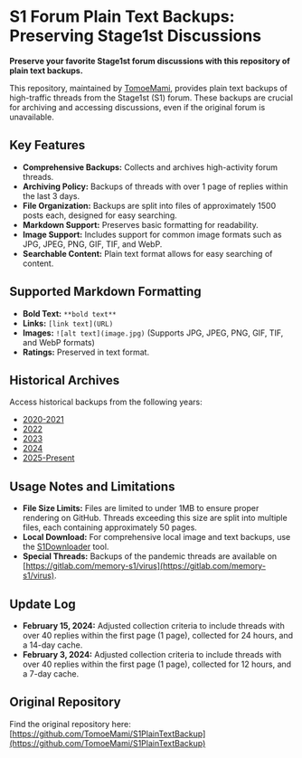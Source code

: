 # S1 Forum Plain Text Backups: Preserving Stage1st Discussions

**Preserve your favorite Stage1st forum discussions with this repository of plain text backups.**

This repository, maintained by [TomoeMami](https://github.com/TomoeMami/S1PlainTextBackup), provides plain text backups of high-traffic threads from the Stage1st (S1) forum.  These backups are crucial for archiving and accessing discussions, even if the original forum is unavailable.

## Key Features

*   **Comprehensive Backups:**  Collects and archives high-activity forum threads.
*   **Archiving Policy:** Backups of threads with over 1 page of replies within the last 3 days.
*   **File Organization:**  Backups are split into files of approximately 1500 posts each, designed for easy searching.
*   **Markdown Support:** Preserves basic formatting for readability.
*   **Image Support:**  Includes support for common image formats such as JPG, JPEG, PNG, GIF, TIF, and WebP.
*   **Searchable Content:**  Plain text format allows for easy searching of content.

## Supported Markdown Formatting

*   **Bold Text:**  `**bold text**`
*   **Links:**  `[link text](URL)`
*   **Images:**  `![alt text](image.jpg)` (Supports JPG, JPEG, PNG, GIF, TIF, and WebP formats)
*   **Ratings:** Preserved in text format.

## Historical Archives

Access historical backups from the following years:

*   [2020-2021](https://github.com/TomoeMami/S1PlainTextArchive2021)
*   [2022](https://github.com/TomoeMami/S1PlainTextArchive2022)
*   [2023](https://github.com/TomoeMami/S1PlainTextArchive2023)
*   [2024](https://github.com/TomoeMami/S1PlainTextArchive2024)
*   [2025-Present](https://github.com/TomoeMami/S1PlainTextArchive2025)

## Usage Notes and Limitations

*   **File Size Limits:**  Files are limited to under 1MB to ensure proper rendering on GitHub. Threads exceeding this size are split into multiple files, each containing approximately 50 pages.
*   **Local Download:** For comprehensive local image and text backups, use the [S1Downloader](https://github.com/shuangluoxss/Stage1st-downloader) tool.
*   **Special Threads:** Backups of the pandemic threads are available on [https://gitlab.com/memory-s1/virus](https://gitlab.com/memory-s1/virus).

## Update Log

*   **February 15, 2024:** Adjusted collection criteria to include threads with over 40 replies within the first page (1 page), collected for 24 hours, and a 14-day cache.
*   **February 3, 2024:** Adjusted collection criteria to include threads with over 40 replies within the first page (1 page), collected for 12 hours, and a 7-day cache.

##  Original Repository

Find the original repository here:  [https://github.com/TomoeMami/S1PlainTextBackup](https://github.com/TomoeMami/S1PlainTextBackup)